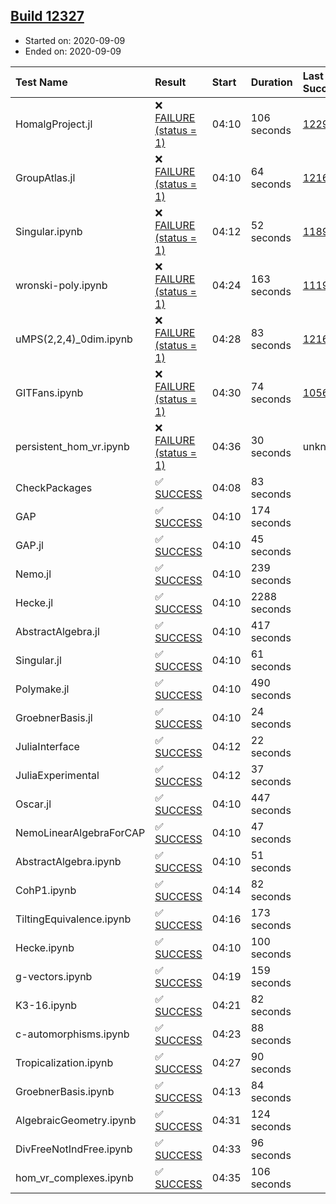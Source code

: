 ## [Build 12327](https://oscarci.mathematik.uni-kl.de/job/oscar/12327/)

* Started on: 2020-09-09
* Ended on: 2020-09-09

| Test Name    | Result | Start | Duration | Last Success | First Failure |
|:-------------|:-------|:------|:---------|:-------------|:--------------|
| HomalgProject.jl | ❌ [FAILURE (status = 1)](https://oscarci.mathematik.uni-kl.de/job/oscar/12327/artifact/logs/build-12327/HomalgProject.jl.log) | 04:10 | 106 seconds | [12292](https://oscarci.mathematik.uni-kl.de/job/oscar/12292/) | [12293](https://oscarci.mathematik.uni-kl.de/job/oscar/12293/) |
| GroupAtlas.jl | ❌ [FAILURE (status = 1)](https://oscarci.mathematik.uni-kl.de/job/oscar/12327/artifact/logs/build-12327/GroupAtlas.jl.log) | 04:10 | 64 seconds | [12167](https://oscarci.mathematik.uni-kl.de/job/oscar/12167/) | [12168](https://oscarci.mathematik.uni-kl.de/job/oscar/12168/) |
| Singular.ipynb | ❌ [FAILURE (status = 1)](https://oscarci.mathematik.uni-kl.de/job/oscar/12327/artifact/logs/build-12327/Singular.ipynb.log) | 04:12 | 52 seconds | [11893](https://oscarci.mathematik.uni-kl.de/job/oscar/11893/) | [11894](https://oscarci.mathematik.uni-kl.de/job/oscar/11894/) |
| wronski-poly.ipynb | ❌ [FAILURE (status = 1)](https://oscarci.mathematik.uni-kl.de/job/oscar/12327/artifact/logs/build-12327/wronski-poly.ipynb.log) | 04:24 | 163 seconds | [11192](https://oscarci.mathematik.uni-kl.de/job/oscar/11192/) | [11193](https://oscarci.mathematik.uni-kl.de/job/oscar/11193/) |
| uMPS(2,2,4)_0dim.ipynb | ❌ [FAILURE (status = 1)](https://oscarci.mathematik.uni-kl.de/job/oscar/12327/artifact/logs/build-12327/uMPS-2-2-4-_0dim.ipynb.log) | 04:28 | 83 seconds | [12167](https://oscarci.mathematik.uni-kl.de/job/oscar/12167/) | [12168](https://oscarci.mathematik.uni-kl.de/job/oscar/12168/) |
| GITFans.ipynb | ❌ [FAILURE (status = 1)](https://oscarci.mathematik.uni-kl.de/job/oscar/12327/artifact/logs/build-12327/GITFans.ipynb.log) | 04:30 | 74 seconds | [10566](https://oscarci.mathematik.uni-kl.de/job/oscar/10566/) | [10567](https://oscarci.mathematik.uni-kl.de/job/oscar/10567/) |
| persistent_hom_vr.ipynb | ❌ [FAILURE (status = 1)](https://oscarci.mathematik.uni-kl.de/job/oscar/12327/artifact/logs/build-12327/persistent_hom_vr.ipynb.log) | 04:36 | 30 seconds | unknown | unknown |
| CheckPackages | ✅ [SUCCESS](https://oscarci.mathematik.uni-kl.de/job/oscar/12327/artifact/logs/build-12327/CheckPackages.log) | 04:08 | 83 seconds |  |  |
| GAP | ✅ [SUCCESS](https://oscarci.mathematik.uni-kl.de/job/oscar/12327/artifact/logs/build-12327/GAP.log) | 04:10 | 174 seconds |  |  |
| GAP.jl | ✅ [SUCCESS](https://oscarci.mathematik.uni-kl.de/job/oscar/12327/artifact/logs/build-12327/GAP.jl.log) | 04:10 | 45 seconds |  |  |
| Nemo.jl | ✅ [SUCCESS](https://oscarci.mathematik.uni-kl.de/job/oscar/12327/artifact/logs/build-12327/Nemo.jl.log) | 04:10 | 239 seconds |  |  |
| Hecke.jl | ✅ [SUCCESS](https://oscarci.mathematik.uni-kl.de/job/oscar/12327/artifact/logs/build-12327/Hecke.jl.log) | 04:10 | 2288 seconds |  |  |
| AbstractAlgebra.jl | ✅ [SUCCESS](https://oscarci.mathematik.uni-kl.de/job/oscar/12327/artifact/logs/build-12327/AbstractAlgebra.jl.log) | 04:10 | 417 seconds |  |  |
| Singular.jl | ✅ [SUCCESS](https://oscarci.mathematik.uni-kl.de/job/oscar/12327/artifact/logs/build-12327/Singular.jl.log) | 04:10 | 61 seconds |  |  |
| Polymake.jl | ✅ [SUCCESS](https://oscarci.mathematik.uni-kl.de/job/oscar/12327/artifact/logs/build-12327/Polymake.jl.log) | 04:10 | 490 seconds |  |  |
| GroebnerBasis.jl | ✅ [SUCCESS](https://oscarci.mathematik.uni-kl.de/job/oscar/12327/artifact/logs/build-12327/GroebnerBasis.jl.log) | 04:10 | 24 seconds |  |  |
| JuliaInterface | ✅ [SUCCESS](https://oscarci.mathematik.uni-kl.de/job/oscar/12327/artifact/logs/build-12327/JuliaInterface.log) | 04:12 | 22 seconds |  |  |
| JuliaExperimental | ✅ [SUCCESS](https://oscarci.mathematik.uni-kl.de/job/oscar/12327/artifact/logs/build-12327/JuliaExperimental.log) | 04:12 | 37 seconds |  |  |
| Oscar.jl | ✅ [SUCCESS](https://oscarci.mathematik.uni-kl.de/job/oscar/12327/artifact/logs/build-12327/Oscar.jl.log) | 04:10 | 447 seconds |  |  |
| NemoLinearAlgebraForCAP | ✅ [SUCCESS](https://oscarci.mathematik.uni-kl.de/job/oscar/12327/artifact/logs/build-12327/NemoLinearAlgebraForCAP.log) | 04:10 | 47 seconds |  |  |
| AbstractAlgebra.ipynb | ✅ [SUCCESS](https://oscarci.mathematik.uni-kl.de/job/oscar/12327/artifact/logs/build-12327/AbstractAlgebra.ipynb.log) | 04:10 | 51 seconds |  |  |
| CohP1.ipynb | ✅ [SUCCESS](https://oscarci.mathematik.uni-kl.de/job/oscar/12327/artifact/logs/build-12327/CohP1.ipynb.log) | 04:14 | 82 seconds |  |  |
| TiltingEquivalence.ipynb | ✅ [SUCCESS](https://oscarci.mathematik.uni-kl.de/job/oscar/12327/artifact/logs/build-12327/TiltingEquivalence.ipynb.log) | 04:16 | 173 seconds |  |  |
| Hecke.ipynb | ✅ [SUCCESS](https://oscarci.mathematik.uni-kl.de/job/oscar/12327/artifact/logs/build-12327/Hecke.ipynb.log) | 04:10 | 100 seconds |  |  |
| g-vectors.ipynb | ✅ [SUCCESS](https://oscarci.mathematik.uni-kl.de/job/oscar/12327/artifact/logs/build-12327/g-vectors.ipynb.log) | 04:19 | 159 seconds |  |  |
| K3-16.ipynb | ✅ [SUCCESS](https://oscarci.mathematik.uni-kl.de/job/oscar/12327/artifact/logs/build-12327/K3-16.ipynb.log) | 04:21 | 82 seconds |  |  |
| c-automorphisms.ipynb | ✅ [SUCCESS](https://oscarci.mathematik.uni-kl.de/job/oscar/12327/artifact/logs/build-12327/c-automorphisms.ipynb.log) | 04:23 | 88 seconds |  |  |
| Tropicalization.ipynb | ✅ [SUCCESS](https://oscarci.mathematik.uni-kl.de/job/oscar/12327/artifact/logs/build-12327/Tropicalization.ipynb.log) | 04:27 | 90 seconds |  |  |
| GroebnerBasis.ipynb | ✅ [SUCCESS](https://oscarci.mathematik.uni-kl.de/job/oscar/12327/artifact/logs/build-12327/GroebnerBasis.ipynb.log) | 04:13 | 84 seconds |  |  |
| AlgebraicGeometry.ipynb | ✅ [SUCCESS](https://oscarci.mathematik.uni-kl.de/job/oscar/12327/artifact/logs/build-12327/AlgebraicGeometry.ipynb.log) | 04:31 | 124 seconds |  |  |
| DivFreeNotIndFree.ipynb | ✅ [SUCCESS](https://oscarci.mathematik.uni-kl.de/job/oscar/12327/artifact/logs/build-12327/DivFreeNotIndFree.ipynb.log) | 04:33 | 96 seconds |  |  |
| hom_vr_complexes.ipynb | ✅ [SUCCESS](https://oscarci.mathematik.uni-kl.de/job/oscar/12327/artifact/logs/build-12327/hom_vr_complexes.ipynb.log) | 04:35 | 106 seconds |  |  |
